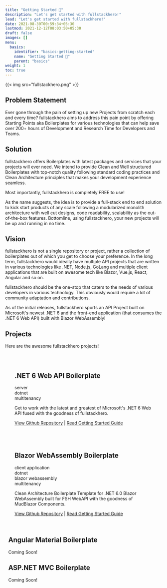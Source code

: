 ```yaml
---
title: "Getting Started 🚀"
description: "Let's get started with fullstackhero!"
lead: "Let's get started with fullstackhero!"
date: 2021-08-30T00:59:34+05:30
lastmod: 2021-12-12T08:03:50+05:30
draft: false
images: []
menu:
  basics:
    identifier: "basics-getting-started"
    name: "Getting Started 🚀"
    parent: "basics"
weight: 1
toc: true
---
```

<div>

{{< img src="fullstackhero.png" >}}

## Problem Statement

<p>Ever gone through the pain of setting up new Projects from scratch each and every time? fullstackhero aims to
address this pain point by offering Starting Points aka Boilerplates for various technologies that can help save
over 200+ hours of Development and Research Time for Developers and Teams.</p>

## Solution

<p>fullstackhero offers Boilerplates with latest packages and services that your projects will ever need. We intend to provide Clean and Well structured Boilerplates with top-notch quality following standard coding practices and Clean Architecture principles that makes your development experience seamless.
</p>
<p class="code-green">Most importantly, fullstackhero is completely FREE to use!</p>

As the name suggests, the idea is to provide a full-stack end to end solution to kick start products of any scale following a modularized monolith architecture with well cut designs, code readability, scalability as the out-of-the-box features. Bottomline, using fullstackhero, your new projects will be up and running in no time.


## Vision

fullstackhero is not a single repository or project, rather a collection of boilerplates out of which you get to choose your preference. In the long term, fullstackhero would ideally have multiple API projects that are written in various technologies like .NET, Node.js, GoLang and multiple client applications that are built on awesome tech like Blazor, Vue.js, React, Angular and so on.

fullstackhero should be the one-stop that caters to the needs of various developers in various technology. This obviously would require a lot of community adaptation and contributions.

As of the initial releases, fullstackhero sports an API Project built on Microsoft's newest .NET 6 and the front-end application (that consumes the .NET 6 Web API) built with Blazor WebAssembly!

## Projects

<p>Here are the awesome fullstackhero projects!</p>
</div>
<div>
    <div class="row justify-content-center text-center" style="padding:10px!important">
      <div class="card feature-card" style="padding:0px!important">
        <div style="padding:20px">
          <h2 class="h4">.NET 6 Web API Boilerplate</h2>
          <div class="tablet-group">
              <div class="tablet">server</div>
              <div class="tablet tablet-secondary">dotnet</div>
              <div class="tablet">multitenancy</div>
            </div>
          <p>Get to work with the latest and greatest of Microsoft's .NET 6 Web API fused with the goodness of fullstackhero.</p>
          <p><a href="https://github.com/fullstackhero/dotnet-webapi-boilerplate">View Github Repository</a> | <a href="https://fullstackhero.net/dotnet-webapi-boilerplate/general/getting-started/">Read Getting Started Guide</a></p>
        </div>
      </div>
      <div class="card feature-card" style="padding:0px!important">
        <div style="padding:20px">
          <h2 class="h4">Blazor WebAssembly Boilerplate</h2>
          <div class="tablet-group">
              <div class="tablet">client application</div>
              <div class="tablet tablet-secondary">dotnet</div>
              <div class="tablet tablet-secondary">blazor webassembly</div>
              <div class="tablet">multitenancy</div>
            </div>
          <p>Clean Architecture Boilerplate Template for .NET 6.0 Blazor WebAssembly built for FSH WebAPI with the goodness of MudBlazor Components.</p>
          <p><a href="https://github.com/fullstackhero/blazor-wasm-boilerplate">View Github Repository</a> | <a href="https://fullstackhero.net/blazor-webassembly-boilerplate/general/overview/">Read Getting Started Guide</a></p>
        </div>
      </div>
      <div class="card feature-card">
        <h2 class="h4">Angular Material Boilerplate</h2>
        <p>Coming Soon!</p>
      </div>
      <div class="card feature-card">
        <h2 class="h4">ASP.NET MVC Boilerplate</h2>
        <p>Coming Soon!</p>
      </div>
    </div>
</div>
